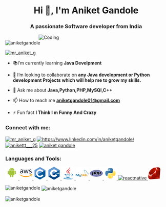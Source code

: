 <h1 align="center">Hi 👋, I'm Aniket Gandole</h1>
<h3 align="center">A passionate Software developer from India</h3>
<img align="right" alt="Coding" width="400" src="https://images.squarespace-cdn.com/content/v1/5769fc401b631bab1addb2ab/1541580611624-TE64QGKRJG8SWAIUS7NS/coding-freak.gif">

<p align="left"> <img src="https://komarev.com/ghpvc/?username=aniketgandole&label=Profile%20views&color=0e75b6&style=flat" alt="aniketgandole" /> </p>

<p align="left"> <a href="https://twitter.com/mr_aniket_g" target="blank"><img src="https://img.shields.io/twitter/follow/mr_aniket_g?logo=twitter&style=for-the-badge" alt="mr_aniket_g" /></a> </p>

- 📚I’m currently learning **Java Develpment**

- 👯 I’m looking to collaborate on **any Java development or Python development Projects which will help me to grow my skills.**

- 💬 Ask me about **Java,Python,PHP,MySQl,C++**

- 📫 How to reach me **aniketgandole01@gmail.com**

- ⚡ Fun fact **I Think I m Funny And Crazy**

<h3 align="left">Connect with me:</h3>
<p align="left">
<a href="https://twitter.com/mr_aniket_g" target="blank"><img align="center" src="https://raw.githubusercontent.com/rahuldkjain/github-profile-readme-generator/master/src/images/icons/Social/twitter.svg" alt="mr_aniket_g" height="30" width="40" /></a>
<a href="https://linkedin.com/in/aniketgandole/" target="blank"><img align="center" src="https://raw.githubusercontent.com/rahuldkjain/github-profile-readme-generator/master/src/images/icons/Social/linked-in-alt.svg" alt="https://www.linkedin.com/in/aniketgandole/" height="30" width="40" /></a>
<a href="https://instagram.com/anikettt___25" target="blank"><img align="center" src="https://raw.githubusercontent.com/rahuldkjain/github-profile-readme-generator/master/src/images/icons/Social/instagram.svg" alt="anikettt___25" height="30" width="40" /></a>
<a href="https://www.youtube.com/c/aniket gandole" target="blank"><img align="center" src="https://raw.githubusercontent.com/rahuldkjain/github-profile-readme-generator/master/src/images/icons/Social/youtube.svg" alt="aniket gandole" height="30" width="40" /></a>
</p>

<h3 align="left">Languages and Tools:</h3>
<p align="left"> <a href="https://developer.android.com" target="_blank" rel="noreferrer"> <img src="https://raw.githubusercontent.com/devicons/devicon/master/icons/android/android-original-wordmark.svg" alt="android" width="40" height="40"/> </a> <a href="https://aws.amazon.com" target="_blank" rel="noreferrer"> <img src="https://raw.githubusercontent.com/devicons/devicon/master/icons/amazonwebservices/amazonwebservices-original-wordmark.svg" alt="aws" width="40" height="40"/> </a> <a href="https://www.cprogramming.com/" target="_blank" rel="noreferrer"> <img src="https://raw.githubusercontent.com/devicons/devicon/master/icons/c/c-original.svg" alt="c" width="40" height="40"/> </a> <a href="https://www.w3schools.com/cpp/" target="_blank" rel="noreferrer"> <img src="https://raw.githubusercontent.com/devicons/devicon/master/icons/cplusplus/cplusplus-original.svg" alt="cplusplus" width="40" height="40"/> </a> <a href="https://www.java.com" target="_blank" rel="noreferrer"> <img src="https://raw.githubusercontent.com/devicons/devicon/master/icons/java/java-original.svg" alt="java" width="40" height="40"/> </a> <a href="https://www.mysql.com/" target="_blank" rel="noreferrer"> <img src="https://raw.githubusercontent.com/devicons/devicon/master/icons/mysql/mysql-original-wordmark.svg" alt="mysql" width="40" height="40"/> </a> <a href="https://www.php.net" target="_blank" rel="noreferrer"> <img src="https://raw.githubusercontent.com/devicons/devicon/master/icons/php/php-original.svg" alt="php" width="40" height="40"/> </a> <a href="https://www.python.org" target="_blank" rel="noreferrer"> <img src="https://raw.githubusercontent.com/devicons/devicon/master/icons/python/python-original.svg" alt="python" width="40" height="40"/> </a> <a href="https://reactnative.dev/" target="_blank" rel="noreferrer"> <img src="https://reactnative.dev/img/header_logo.svg" alt="reactnative" width="40" height="40"/> </a> <a href="https://www.ruby-lang.org/en/" target="_blank" rel="noreferrer"> <img src="https://raw.githubusercontent.com/devicons/devicon/master/icons/ruby/ruby-original.svg" alt="ruby" width="40" height="40"/> </a> </p>

<p><img align="left" src="https://github-readme-stats.vercel.app/api/top-langs?username=aniketgandole&show_icons=true&locale=en&layout=compact" alt="aniketgandole" /></p>

<p>&nbsp;<img align="center" src="https://github-readme-stats.vercel.app/api?username=aniketgandole&show_icons=true&locale=en" alt="aniketgandole" /></p>

<p><img align="center" src="https://github-readme-streak-stats.herokuapp.com/?user=aniketgandole&" alt="aniketgandole" /></p>
